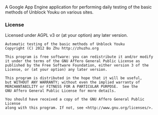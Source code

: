 A Google App Engine application for performing daily testing of the basic methods of Unblock Youku on various sites.

### License

Licensed under AGPL v3 or (at your option) any later version.

    Automatic testing of the basic methods of Unblock Youku
    Copyright (C) 2012 Bo Zhu http://zhuzhu.org

    This program is free software: you can redistribute it and/or modify
    it under the terms of the GNU Affero General Public License as
    published by the Free Software Foundation, either version 3 of the
    License, or (at your option) any later version.

    This program is distributed in the hope that it will be useful,
    but WITHOUT ANY WARRANTY; without even the implied warranty of
    MERCHANTABILITY or FITNESS FOR A PARTICULAR PURPOSE.  See the
    GNU Affero General Public License for more details.

    You should have received a copy of the GNU Affero General Public License
    along with this program. If not, see <http://www.gnu.org/licenses/>.

